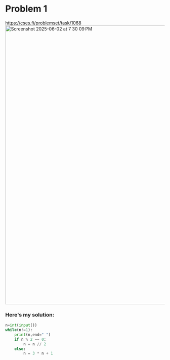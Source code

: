 # Problem 1
https://cses.fi/problemset/task/1068
<img width="881" alt="Screenshot 2025-06-02 at 7 30 09 PM" src="https://github.com/user-attachments/assets/52f35a3b-dcea-4fb2-8c57-660601e14064" />  

### Here's my solution:  
```python
n=int(input())
while(n!=1):
    print(n,end=" ")
    if n % 2 == 0:
        n = n // 2
    else:
        n = 3 * n + 1
```

